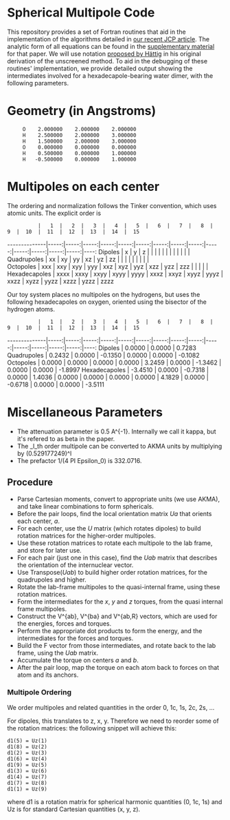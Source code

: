 # Spherical Multipole Code

This repository provides a set of Fortran routines that aid in the implementation of the algorithms detailed in [our recent JCP article](http://scitation.aip.org/content/aip/journal/jcp/140/18/10.1063/1.4873920).  The analytic form of all equations can be found in the [supplementary material](ftp://ftp.aip.org/epaps/journ_chem_phys/E-JCPSA6-140-005418) for that paper.  We will use notation [proposed by Hättig](http://dx.doi.org/10.1016/S0009-2614(97)00206-6) in his original derivation of the unscreened method.  To aid in the debugging of these routines' implementation, we provide detailed output showing the intermediates involved for a hexadecapole-bearing water dimer, with the following parameters.

Geometry (in Angstroms)
=======================

         O    2.000000    2.000000    2.000000
         H    2.500000    2.000000    3.000000
         H    1.500000    2.000000    3.000000
         O    0.000000    0.000000    0.000000
         H    0.500000    0.000000    1.000000
         H   -0.500000    0.000000    1.000000

Multipoles on each center
=========================

The ordering and normalization follows the Tinker convention, which uses atomic units.  The explicit order is

              |   1  |   2  |   3  |   4  |   5  |   6  |   7  |   8  |   9  |  10  |  11  |  12  |  13  |  14  |  15 
--------------|-----:|-----:|-----:|-----:|-----:|-----:|-----:|-----:|-----:|-----:|-----:|-----:|-----:|-----:|----:
Dipoles       |    x |    y |    z |      |      |      |      |      |      |      |      |      |      |      |     
Quadrupoles   |   xx |   xy |   yy |   xz |   yz |   zz |      |      |      |      |      |      |      |      |     
Octopoles     |  xxx |  xxy |  xyy |  yyy |  xxz |  xyz |  yyz |  xzz |  yzz |  zzz |      |      |      |      |     
Hexadecapoles | xxxx | xxxy | xxyy | xyyy | yyyy | xxxz | xxyz | xyyz | yyyz | xxzz | xyzz | yyzz | xzzz | yzzz | zzzz

Our toy system places no multipoles on the hydrogens, but uses the following hexadecapoles on oxygen, oriented using the bisector of the hydrogen atoms.

              |   1  |   2  |   3  |   4  |   5  |   6  |   7  |   8  |   9  |  10  |  11  |  12  |  13  |  14  |  15 
--------------|-----:|-----:|-----:|-----:|-----:|-----:|-----:|-----:|-----:|-----:|-----:|-----:|-----:|-----:|----:
Dipoles       |  0.0000 | 0.0000 |  0.7283
Quadrupoles   |  0.2432 | 0.0000 | -0.1350 | 0.0000 | 0.0000 | -0.1082
Octopoles     |  0.0000 | 0.0000 |  0.0000 | 0.0000 | 3.2459 |  0.0000 | -1.3462 | 0.0000 | 0.0000 | -1.8997
Hexadecapoles | -3.4510 | 0.0000 | -0.7318 | 0.0000 | 1.4036 |  0.0000 |  0.0000 | 0.0000 | 0.0000 |  4.1829 | 0.0000 | -0.6718 | 0.0000 | 0.0000 | -3.5111

Miscellaneous Parameters
========================

- The attenuation parameter is 0.5 A^{-1}.  Internally we call it kappa, but it's refered to as beta in the paper.
- The _l_th order multipole can be converted to AKMA units by multiplying by (0.529177249)^l
- The prefactor 1/(4 PI Epsilon_0) is 332.0716.


## Procedure

 - Parse Cartesian moments, convert to appropriate units (we use AKMA), and take linear combinations to form sphericals.
 - Before the pair loops, find the local orientation matrix _Ua_ that orients each center, _a_.
 - For each center, use the _U_ matrix (which rotates dipoles) to build rotation matrices for the higher-order multipoles.
 - Use these rotation matrices to rotate each multipole to the lab frame, and store for later use.
 - For each pair (just one in this case), find the _Uab_ matrix that describes the orientation of the internuclear vector.
 - Use Transpose(_Uab_) to build higher order rotation matrices, for the quadrupoles and higher.
 - Rotate the lab-frame multipoles to the quasi-internal frame, using these rotation matrices.
 - Form the intermediates for the _x_, _y_ and _z_ torques, from the quasi internal frame multipoles.
 - Construct the V^{ab}, V^{ba} and V^{ab,R} vectors, which are used for the energies, forces and torques.
 - Perform the appropriate dot products to form the energy, and the intermediates for the forces and torques.
 - Build the F vector from those intermediates, and rotate back to the lab frame, using the _Uab_ matrix.
 - Accumulate the torque on centers _a_ and _b_.
 - After the pair loop, map the torque on each atom back to forces on that atom and its anchors.
 

### Multipole Ordering

We order multipoles and related quantities in the order 0, 1c, 1s, 2c, 2s, ...

For dipoles, this translates to z, x, y.  Therefore we need to reorder some of the rotation matrices: the following snippet will achieve this:

    d1(5) = Uz(1)
    d1(8) = Uz(2)
    d1(2) = Uz(3)
    d1(6) = Uz(4)
    d1(9) = Uz(5)
    d1(3) = Uz(6)
    d1(4) = Uz(7)
    d1(7) = Uz(8)
    d1(1) = Uz(9)

where d1 is a rotation matrix for spherical harmonic quantities (0, 1c, 1s) and Uz is for standard Cartesian quantities (x, y, z).
